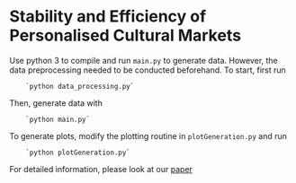 # Stability and Efficiency of Personalised Cultural Markets

Use python 3 to compile and run `main.py` to generate data. However, the data preprocessing needed to be conducted beforehand. To start, first run

        `python data_processing.py`

Then, generate data with

        `python main.py`

To generate plots, modify the plotting routine in `plotGeneration.py` and run

        `python plotGeneration.py`

For detailed information, please look at our [paper](https://arxiv.org/abs/2302.06226)

